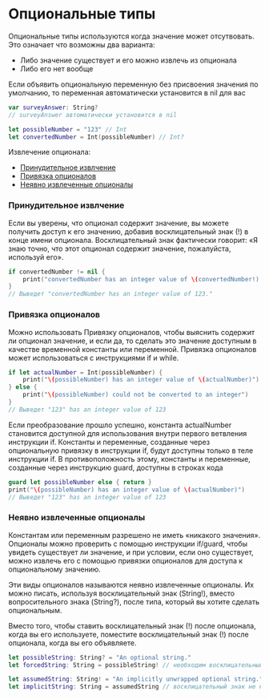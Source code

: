# Опциональные типы

Опциональные типы используются когда значение может отсутвовать. 
Это означает что возможны два варианта:
 - Либо значение существует и его можно извлечь из опционала
 - Либо его нет вообще

Если объявить опциональную переменную без присвоения значения по умолчанию, то переменная автоматически установится в nil для вас
```swift
var surveyAnswer: String?
// surveyAnswer автоматически установится в nil

let possibleNumber = "123" // Int
let convertedNumber = Int(possibleNumber) // Int?
```
Извлечение опционала:
- [Принудительное извлчение](#принудительное-извлчение)
- [Привязка опционалов](#привязка-опционалов)
- [Неявно извлеченные опционалы](#неявно-извлеченные-опционалы)

### Принудительное извлчение

Если вы уверены, что опционал содержит значение, вы можете получить доступ к его значению, добавив восклицательный знак (!) в конце имени опционала.
Восклицательный знак фактически говорит: «Я знаю точно, что этот опционал содержит значение, пожалуйста, используй его».

```swift
if convertedNumber != nil {
    print("convertedNumber has an integer value of \(convertedNumber!).")
}
// Выведет "convertedNumber has an integer value of 123."
```

### Привязка опционалов
Можно использовать Привязку опционалов, чтобы выяснить содержит ли опционал значение, и если да, то сделать это значение доступным в качестве временной константы или переменной.
Привязка опционалов может использоваться с инструкциями if и while.
```swift
if let actualNumber = Int(possibleNumber) {
    print("\(possibleNumber) has an integer value of \(actualNumber)")
} else {
    print("\(possibleNumber) could not be converted to an integer")
}
// Выведет "123" has an integer value of 123
```
Если преобразование прошло успешно, константа actualNumber становится доступной для использования внутри первого ветвления инструкции if.
Константы и переменные, созданные через опциональную привязку в инструкции if, будут доступны только в теле инструкции if. В противоположность этому, константы и переменные, созданные через инструкцию guard, доступны в строках кода
```swift
guard let possibleNumber else { return }
print("\(possibleNumber) has an integer value of \(actualNumber)")
// Выведет "123" has an integer value of 123
```

### Неявно извлеченные опционалы
Константам или переменным разрешено не иметь «никакого значения». Опционалы можно проверить с помощью инструкции if/guard, чтобы увидеть существует ли значение, и при условии, если оно существует, можно извлечь его с помощью привязки опционалов для доступа к опциональному значению.

Эти виды опционалов называются неявно извлеченные опционалы. Их можно писать, используя восклицательный знак (String!), вместо вопросительного знака (String?), после типа, который вы хотите сделать опциональным.

Вместо того, чтобы ставить восклицательный знак (!) после опционала, когда вы его используете, поместите восклицательный знак (!) после опционала, когда вы его объявляете.
```swift
let possibleString: String? = "An optional string."
let forcedString: String = possibleString! // необходим восклицательный знак

let assumedString: String! = "An implicitly unwrapped optional string."
let implicitString: String = assumedString // восклицательный знак не нужен
```

